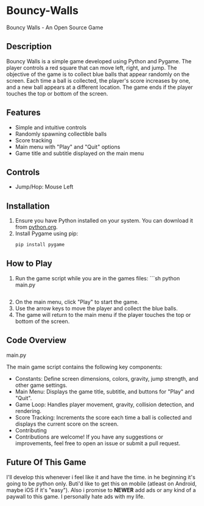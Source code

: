# Bouncy-Walls

Bouncy Walls - An Open Source Game

## Description

Bouncy Walls is a simple game developed using Python and Pygame. The player controls a red square that can move left, right, and jump. The objective of the game is to collect blue balls that appear randomly on the screen. Each time a ball is collected, the player's score increases by one, and a new ball appears at a different location. The game ends if the player touches the top or bottom of the screen.

## Features

- Simple and intuitive controls
- Randomly spawning collectible balls
- Score tracking
- Main menu with "Play" and "Quit" options
- Game title and subtitle displayed on the main menu

## Controls

- Jump/Hop: Mouse Left

## Installation

1. Ensure you have Python installed on your system. You can download it from [python.org](https://www.python.org/).
2. Install Pygame using pip:
   ```sh
   pip install pygame
   ```
## How to Play

1. Run the game script while you are in the games files:
       ```sh
   python main.py
   ```
2. On the main menu, click "Play" to start the game.
3. Use the arrow keys to move the player and collect the blue balls.
4. The game will return to the main menu if the player touches the top or bottom of the screen.

## Code Overview

main.py

The main game script contains the following key components:

- Constants: Define screen dimensions, colors, gravity, jump strength, and other game settings.
- Main Menu: Displays the game title, subtitle, and buttons for "Play" and "Quit".
- Game Loop: Handles player movement, gravity, collision detection, and rendering.
- Score Tracking: Increments the score each time a ball is collected and displays the current score on the screen.
- Contributing
- Contributions are welcome! If you have any suggestions or improvements, feel free to open an issue or submit a pull request.

## Future Of This Game

I'll develop this whenever i feel like it and have the time. in he beginning it's going to be python only. Buti'd like to get this on mobile (atleast on Android, maybe iOS if it's "easy"). Also i promise to **NEWER** add ads or any kind of a paywall to this game. I personally hate ads with my life.